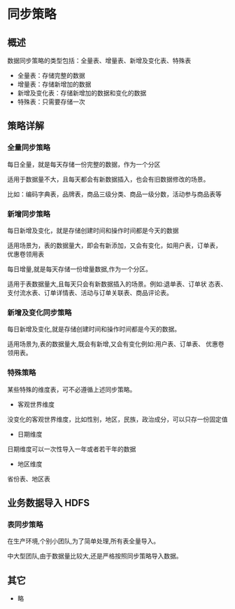 # 同步策略

## 概述

数据同步策略的类型包括：全量表、增量表、新增及变化表、特殊表

- 全量表：存储完整的数据
- 增量表：存储新增加的数据
- 新增及变化表：存储新增加的数据和变化的数据
- 特殊表：只需要存储一次

## 策略详解

### 全量同步策略

每日全量，就是每天存储一份完整的数据，作为一个分区

适用于数据量不大，且每天都会有新数据插入，也会有旧数据修改的场景。

比如：编码字典表，品牌表，商品三级分类、商品一级分数，活动参与商品表等

### 新增同步策略

每日新增及变化，就是存储创建时间和操作时间都是今天的数据

适用场景为，表的数据量大，即会有新添加，又会有变化，如用户表，订单表，
优惠卷领用表

每日增量,就是每天存储一份增量数据,作为一个分区。

适用于表数据量大,且每天只会有新数据插入的场景。例如:退单表、订单状
态表、支付流水表、订单详情表、活动与订单关联表、商品评论表。

### 新增及变化同步策略

每日新增及变化,就是存储创建时间和操作时间都是今天的数据。

适用场景为,表的数据量大,既会有新增,又会有变化例如:用户表、订单表、
优惠卷领用表。

### 特殊策略

某些特殊的维度表，可不必遵循上述同步策略。

- 客观世界维度

没变化的客观世界维度，比如性别，地区，民族，政治成分，可以只存一份固定值

- 日期维度

日期维度可以一次性导入一年或者若干年的数据

- 地区维度

省份表、地区表

## 业务数据导入 HDFS

### 表同步策略

在生产环境,个别小团队,为了简单处理,所有表全量导入。

中大型团队,由于数据量比较大,还是严格按照同步策略导入数据。

## 其它

- 略
